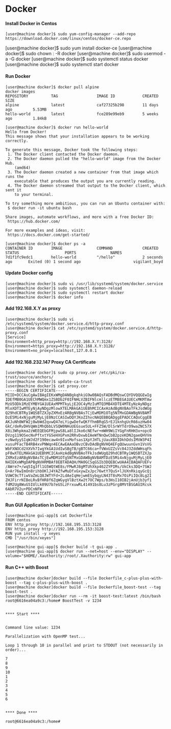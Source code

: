 # Docker

#### Install Docker in Centos
	[user@machine docker]$ sudo yum-config-manager --add-repo https://download.docker.com/linux/centos/docker-ce.repo
  [user@machine docker]$ sudo yum install docker-ce
  [user@machine docker]$ sudo chown <user>:<user> -R docker
  [user@machine docker]$ sudo usermod -a -G docker <user>
	[user@machine docker]$ sudo systemctl status docker
  [user@machine docker]$ sudo systemctl start docker


#### Run Docker
	[user@machine docker]$ docker pull alpine
	docker images
	REPOSITORY          TAG                 IMAGE ID            CREATED             SIZE
	alpine              latest              caf27325b298        11 days ago         5.53MB
	hello-world         latest              fce289e99eb9        5 weeks ago         1.84kB

	[user@machine docker]$ docker run hello-world
    Hello from Docker!
    This message shows that your installation appears to be working correctly.

    To generate this message, Docker took the following steps:
     1. The Docker client contacted the Docker daemon.
     2. The Docker daemon pulled the "hello-world" image from the Docker Hub.
        (amd64)
     3. The Docker daemon created a new container from that image which runs the
        executable that produces the output you are currently reading.
     4. The Docker daemon streamed that output to the Docker client, which sent it
        to your terminal.

    To try something more ambitious, you can run an Ubuntu container with:
     $ docker run -it ubuntu bash

    Share images, automate workflows, and more with a free Docker ID:
     https://hub.docker.com/

    For more examples and ideas, visit:
     https://docs.docker.com/get-started/

	[user@machine docker]$ docker ps -a
	CONTAINER ID        IMAGE               COMMAND             CREATED             STATUS                    PORTS               NAMES
	7d1f1fc9edc1        hello-world         "/hello"            2 seconds ago       Exited (0) 1 second ago                       vigilant_boyd


#### Update Docker config
    [user@machine docker]$ sudo vi /usr/lib/systemd/system/docker.service
    [user@machine docker]$ sudo systemctl daemon-reload
    [user@machine docker]$ sudo systemctl restart docker
    [user@machine docker]$ docker info
  
  
#### Add 192.168.X.Y as proxy
	[user@machine docker]$ sudo vi /etc/systemd/system/docker.service.d/http-proxy.conf
	[user@machine docker]$ cat /etc/systemd/system/docker.service.d/http-proxy.conf
    [Service]
    Environment=http_proxy=http://192.168.X.Y:3128/
    Environment=https_proxy=http://192.168.X.Y:3128/
    Environment=no_proxy=localhost,127.0.0.1


#### Add 192.168.232.147 Proxy CA Certificate
	[user@machine docker]$ sudo cp proxy.cer /etc/pki/ca-trust/source/anchors/
	[user@machine docker]$ update-ca-trust    
    [user@machine docker]$ cat proxy.cer
    -----BEGIN CERTIFICATE-----
    MIID+DCCAuCgAwIBAgIEKxWMgDANBgkqhkiG9w0BAQsFADBdMQswCQYDVQQGEwIg
    IDEfMB0GA1UEChMWQmx1ZSBDb2F0IFNHLVZBIFNlcmllczETMBEGA1UECxMKMTAw
    MzU5ODk1MzEYMBYGA1UEAxMPMTkyLjE2OC4yMzIuMTQ3MB4XDTE4MTEyNzAyNDgz
    MloXDTIwMTEyNjAyNDgzMlowXTELMAkGA1UEBhMCICAxHzAdBgNVBAoTFkJsdWUg
    Q29hdCBTRy1WQSBTZXJpZXMxEzARBgNVBAsTCjEwMDM1OTg5NTMxGDAWBgNVBAMT
    DzE5Mi4xNjguMjMyLjE0NzCCASIwDQYJKoZIhvcNAQEBBQADggEPADCCAQoCggEB
    AKJuNh0WFW2j0wbWd2qvwQ47eLYigwDefwQKffhmBRqG5rEJ1knhgUcR66uzHw04
    GkC/deRvDHVqWm1MhQbbLVSQW0NHuUEGsue5UL+FFZ5W/DlSrWYTdrO9waZNC57X
    X8i3Whpkma2zWEEQEbGFMjpwS8La8lIJko6cNEfwr+mWH9WiIYGgFnRHH3x+opcO
    DVzg119OSecNvPftxtYG5eHXGPxm2RRvDxwbIAeWfNnQwCbB2pzeKDN2gaeQHVVm
    +zNwdyySIqWJd2F190ecaw4n9IvxMofsas1XpYJHTLjUauXBXIDkhDdsIMVW3P4I
    xusuPFacTB4RB4xvPNWqn4ECAwEAAaOBvzCBvDAdBgNVHQ4EFgQUwuunGvn1VsVG
    WbFXNOCd2XXVh7IwgYkGA1UdIwSBgTB/gBTC66ca+fVWxUZZsVc04J3ZddWHsqFh
    pF8wXTELMAkGA1UEBhMCICAxHzAdBgNVBAoTFkJsdWUgQ29hdCBTRy1WQSBTZXJp
    ZXMxEzARBgNVBAsTCjEwMDM1OTg5NTMxGDAWBgNVBAMTDzE5Mi4xNjguMjMyLjE0
    N4IEKxWMgDAPBgNVHRMBAf8EBTADAQH/MA0GCSqGSIb3DQEBCwUAA4IBAQAFUEFv
    /AWre7+/wq5Ig3fl1G5WQtWE8s/FMwRJ8gMTUhXkp462ZYPIMs/UkCks3DQ+7SWJ
    G+Ar76wImOn8rihbOKlJ4YAZfwMuDfxGxywZxJpc76wtY7QuS+lJUXnRkiqyGcQj
    VUWC9cTfiwVaZmLQ8JWTYFd+2LdAeIqHejwmESybqyLN43T8sMx7OiPiIQc8Lg2I
    ZHJFirrNIBoLRvBfHR8f6ZqWGygVlBztXw2t7OC7Wps/b3HsI10IB2jAnUjb3yf1
    fdM2Ug8WuG5IUlLk09U7b7eG5LzFrxuwRL41491bs8Lu3zPGrg8MVtBSGAUIRcsk
    6AbR7V2u+PDCnNFW
    -----END CERTIFICATE-----


#### Run GUI Application in Docker Container
    [user@machine gui-app]$ cat Dockerfile
    FROM centos
    ENV http_proxy http://192.168.195.153:3128
    ENV https_proxy http://192.168.195.153:3128
    RUN yum install -y xeyes
    CMD ["/usr/bin/xeyes"]
    
    [user@machine gui-app]$ docker build -t gui-app .
    [user@machine gui-app]$ docker run --net=host --env="DISPLAY" --volume="$HOME/.Xauthority:/root/.Xauthority:rw" gui-app


#### Run C++ with Boost
    [user@machine docker]docker build --file Dockerfile_c-plus-plus-with-boost --tag c-plus-plus-with-boost .
    [user@machine docker]docker build --file Dockerfile_boost-test --tag boost-test .
    [user@machine docker]docker run --rm -it boost-test:latest /bin/bash
    root@6616ea04a9c3:/home# BoostTest -v 1234


    **** Start ****


    Command line value: 1234

    Parallelization with OpenMP test...

    Loop 1 through 10 in parallel and print to STDOUT (not necessarily in order)...

    7
    8
    9
    10
    1
    2
    3
    4
    5
    6


    **** Done ****

    root@6616ea04a9c3:/home#


